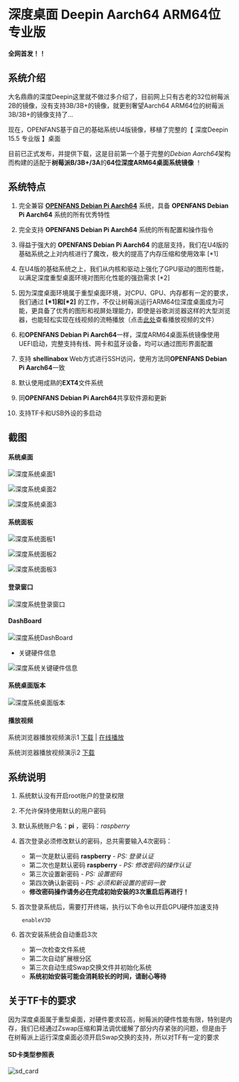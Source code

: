 # 深度桌面 Deepin Aarch64 ARM64位 专业版

**全网首发！！**

## 系统介绍

大名鼎鼎的深度Deepin这里就不做过多介绍了，目前网上只有古老的32位树莓派2B的镜像，没有支持3B/3B+的镜像，就更别奢望Aarch64 ARM64位的树莓派3B/3B+的镜像支持了... 

现在，OPENFANS基于自己的基础系统U4版镜像，移植了完整的【 深度Deepin 15.5 专业版 】桌面

目前已正式发布，并提供下载，这是目前第一个基于完整的*Debian Aarch64*架构而构建的适配于**树莓派B/3B+/3A**的**64位深度ARM64桌面系统镜像** ！

## 系统特点

1. 完全兼容 **[OPENFANS Debian Pi Aarch64](https://github.com/openfans-community-offical/Debian-Pi-Aarch64)** 系统，具备 **OPENFANS Debian Pi Aarch64** 系统的所有优秀特性

2. 完全支持 **OPENFANS Debian Pi Aarch64** 系统的所有配置和操作指令

3. 得益于强大的 **OPENFANS Debian Pi Aarch64** 的底层支持，我们在U4版的基础系统之上对内核进行了魔改，极大的提高了内存压缩和使用效率 [\*1]

4. 在U4版的基础系统之上，我们从内核和驱动上强化了GPU驱动的图形性能，以满足深度重型桌面环境对图形化性能的强劲需求 [\*2]

5. 因为深度桌面环境属于重型桌面环境，对CPU、GPU、内存都有一定的要求，我们通过 **[\*1]**和**[\*2]** 的工作，不仅让树莓派运行ARM64位深度桌面成为可能，更具备了优秀的图形和视屏处理能力，即使是谷歌浏览器这样的大型浏览器，也能轻松实现在线视频的流畅播放（点击[此处](./deepin.md#%E6%92%AD%E6%94%BE%E8%A7%86%E9%A2%91)查看播放视频的文件）

6. 和**OPENFANS Debian Pi Aarch64**一样，深度ARM64桌面系统镜像使用UEFI启动，完整支持有线、网卡和蓝牙设备，均可以通过图形界面配置

7. 支持 **shellinabox** Web方式进行SSH访问，使用方法同**OPENFANS Debian Pi Aarch64**一致

8. 默认使用成熟的**EXT4**文件系统

9. 同**OPENFANS Debian Pi Aarch64**共享软件源和更新

10. 支持TF卡和USB外设的多启动

## 截图

#### 系统桌面

![深度系统桌面1](../images/deepin_desktop1.png)

![深度系统桌面2](../images/deepin_desktop2.png)

![深度系统桌面3](../images/deepin_desktop3.png)

#### 系统面板

![深度系统面板1](../images/deepin_panel1.png)

![深度系统面板2](../images/deepin_panel2.png)

![深度系统面板3](../images/deepin_panel3.png)

#### 登录窗口

![深度系统登录窗口](../images/deepin_login.png)

#### DashBoard

![深度系统DashBoard](../images/deepin_dash.png)

- 关键硬件信息

![深度系统关键硬件信息](../images/deepin_info.png)

#### 系统桌面版本

![深度系统桌面版本](../images/deepin_version.png)

#### 播放视频

系统浏览器播放视频演示1 [下载](../videos/deep_show_1.mp4) | [在线播放](https://v.qq.com/x/page/n08348fdlcr.html)

系统浏览器播放视频演示2 [下载](../videos/deep_show_2.mp4)

## 系统说明

1. 系统默认没有开启root账户的登录权限

2. 不允许保持使用默认的用户密码

3. 默认系统账户名：**pi**  ，密码：*raspberry*

4. 首次登录必须修改默认的密码，总共需要输入4次密码：

      - 第一次是默认密码 **raspberry**  - *PS: 登录认证*
      - 第二次也是默认密码 **raspberry**  - *PS: 修改密码的操作认证*
      - 第三次设置新密码  - *PS: 设置密码*
      - 第四次确认新密码  - *PS: 必须和新设置的密码一致*
      - **修改密码操作请务必在完成初始安装的3次重启后再进行！**

5. 首次登录系统后，需要打开终端，执行以下命令以开启GPU硬件加速支持

        enableV3D

6. 首次安装系统会自动重启3次
      - 第一次检查文件系统
      - 第二次自动扩展根分区
      - 第三次自动生成Swap交换文件并初始化系统
      - **系统初始安装可能会消耗较长的时间，请耐心等待**

## 关于TF卡的要求

因为深度桌面属于重型桌面，对硬件要求较高，树莓派的硬件性能有限，特别是内存，我们已经通过Zswap压缩和算法调优缓解了部分内存紧张的问题，但是由于在树莓派上运行深度桌面必须开启Swap交换的支持，所以对TF有一定的要求

#### SD卡类型参照表

![sd_card](./images/sd_card.jpg)


